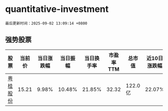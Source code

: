 # quantitative-investment

`最后更新时间：2025-09-02 13:09:14 +0800`

## 强势股票

|股票|当前价|当日涨跌幅|当日振幅|当日换手率|市盈率TTM|总市值|近10日涨跌幅|
|----|----|----|----|----|----|----|----|
|[粤桂股份](https://xueqiu.com/S/SZ000833)|15.21|9.98%|10.48%|21.85%|32.32|122.0亿|22.07%|
